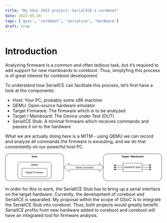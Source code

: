 ```yaml
---
title: "My GSoC 2022 project: SerialICE x coreboot"
date: 2022-05-20
tags: ['gsoc', 'coreboot', 'serialice', 'hardware']
draft: true
---
```


# Introduction

Analyzing firmware is a common and often tedious task, but it’s required to add support for new mainboards to coreboot. Thus, simplyfing this process is of great interest for coreboot development.

To understand how SerialICE can facilitate this process, let’s first have a look at the components:
* Host: Your PC, probably some x86 machine
* QEMU: Open-source hardware emulator
* Target Firmware: The firmware which is to be analyzed
* Target / Mainboard: The Device under Test (DUT)
* SerialICE Stub: A minimal firmware which receives commands and passes it on to the hardware

What we are actually doing here is a MITM - using QEMU we can record and analyze all commands the firmware is exceuting, and we do that conveniently on our powerful host PC.

![Example image](/images/serialice-coreboot.png)

In order for this to work, the SerialICE Stub has to bring up a serial interface on the target hardware. Currently, the development of coreboot and SerialICE is separated. My proposal within the scope of GSoC is to integrate the SerialICE Stub into coreboot. Thus, both projects would greatly benefit: SerialICE profits from new hardware added to coreboot and coreboot will have an integrated tool for firmware analysis.

